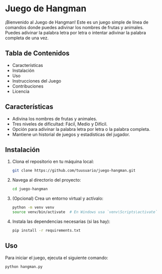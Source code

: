 # Juego de Hangman

¡Bienvenido al Juego de Hangman! Este es un juego simple de línea de comandos donde puedes adivinar los nombres de frutas y animales. Puedes adivinar la palabra letra por letra o intentar adivinar la palabra completa de una vez.

## Tabla de Contenidos

- Características
- Instalación
- Uso
- Instrucciones del Juego
- Contribuciones
- Licencia

## Características

- Adivina los nombres de frutas y animales.
- Tres niveles de dificultad: Fácil, Medio y Difícil.
- Opción para adivinar la palabra letra por letra o la palabra completa.
- Mantiene un historial de juegos y estadísticas del jugador.

## Instalación

1. Clona el repositorio en tu máquina local:

    ```bash
    git clone https://github.com/tuusuario/juego-hangman.git
    ```

2. Navega al directorio del proyecto:

    ```bash
    cd juego-hangman
    ```

3. (Opcional) Crea un entorno virtual y actívalo:

    ```bash
    python -m venv venv
    source venv/bin/activate  # En Windows usa `venv\Scripts\activate`
    ```

4. Instala las dependencias necesarias (si las hay):

    ```bash
    pip install -r requirements.txt
    ```

## Uso

Para iniciar el juego, ejecuta el siguiente comando:

```bash
python hangman.py